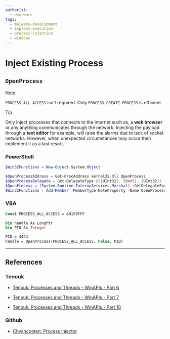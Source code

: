 ```yaml
---
author(s):
  - Userware
tags:
  - malware-development
  - implant-execution
  - process-injection
  - windows
---
```

# Inject Existing Process

## `OpenProcess`

> [!NOTE]
> `PROCESS_ALL_ACCESS` isn't required. Only `PROCESS_CREATE_PROCESS` is efficient.
> > [!TIP]
> > Only inject processes that connects to the internet such as, a **web browser** or any anything communicates through the network. Injecting the payload through a **text editor** for example, will raise the alarms due to lack of socket networks. However, when unexpected circumstances may occur then implement it as a last resort.

### PowerShell

```powershell
$Win32Functions = New-Object System.Object

$OpenProcessAddress = Get-ProcAddress kernel32.dll OpenProcess
$OpenProcessDelegate = Get-DelegateType @([UInt32], [Bool], [UInt32]) ([IntPtr])
$OpenProcess = [System.Runtime.InteropServices.Marshal]::GetDelegateForFunctionPointer($OpenProcessAddress, $OpenProcessDelegate)
$Win32Functions | Add-Member -MemberType NoteProperty -Name OpenProcess -Value $OpenProcess
```

### VBA

```vb
Const PROCESS_ALL_ACCESS = &H1F0FFF

Dim handle As LongPtr
Dim PID As Integer

PID = 4444
handle = OpenProcess(PROCESS_ALL_ACCESS, False, PID)
```

---
## References

### Tenouk

- [Tenouk: Processes and Threads - WinAPIs - Part 6](https://www.tenouk.com/ModuleU.html)

- [Tenouk: Processes and Threads - WinAPIs - Part 7](https://www.tenouk.com/ModuleU1.html)

- [Tenouk: Processes and Threads - WinAPIs - Part 10](https://www.tenouk.com/ModuleU4.html)

### Github

- [Chvancooten: Process Injector](https://github.com/chvancooten/OSEP-Code-Snippets/tree/main/Shellcode%20Process%20Injector)